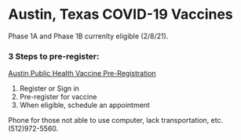 # Austin, Texas COVID-19 Vaccines

Phase 1A and Phase 1B currenlty eligible (2/8/21).

### 3 Steps to pre-register: 
[Austin Public Health Vaccine Pre-Registration](https://austintexas.gov/aph-vaccine-reg)
1. Register or Sign in
2. Pre-register for vaccine
3. When eligible, schedule an appointment

Phone for those not able to use computer, lack transportation, etc. (512)972-5560.

